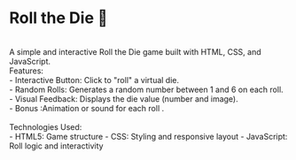 # Roll the Die 🎲
<br>
A simple and interactive Roll the Die game built with HTML, CSS, and JavaScript.  
<bR>
 Features:  <br>
- Interactive Button: Click to "roll" a virtual die.  <br>
- Random Rolls: Generates a random number between 1 and 6 on each roll.  <br>
- Visual Feedback: Displays the die value (number and image).  <br>
- Bonus :Animation or sound for each roll .  <br>
<br>
Technologies Used:  <br>
- HTML5: Game structure
- CSS: Styling and responsive layout
- JavaScript: Roll logic and interactivity
